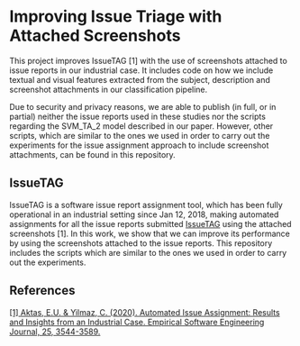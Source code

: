 # Improving Issue Triage with Attached Screenshots

This project improves IssueTAG [1] with the use of screenshots attached to issue reports in our industrial case. It includes code on how we include textual and visual features extracted from the subject, description and screenshot attachments in our classification pipeline. 

Due to security and privacy reasons, we are able to publish (in full, or in partial) neither the issue reports used in these studies nor the scripts regarding the SVM_TA_2 model described in our paper. However, other scripts, which are similar to the ones we used in order to carry out the experiments for the issue assignment approach to include screenshot attachments, can be found in this repository. 

## IssueTAG

IssueTAG is a software issue report assignment tool, which has been fully operational in an industrial setting since Jan 12, 2018, making automated assignments for all the issue reports submitted [IssueTAG](https://github.com/ethemutku/IssueTAG) using the attached screenshots [1]. In this work, we show that we can improve its performance by using the screenshots attached to the issue reports. This repository includes the scripts which are similar to the ones we used in order to carry out the experiments.

## References

[[1] Aktas, E.U. & Yilmaz, C. (2020). Automated Issue Assignment: Results and Insights from an Industrial Case. Empirical Software Engineering Journal, 25, 3544-3589.](https://link.springer.com/article/10.1007/s10664-020-09846-3)

